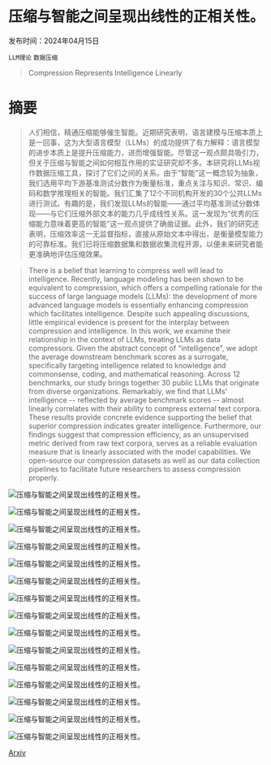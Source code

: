 # 压缩与智能之间呈现出线性的正相关性。

发布时间：2024年04月15日

`LLM理论` `数据压缩`

> Compression Represents Intelligence Linearly

# 摘要

> 人们相信，精通压缩能够催生智能。近期研究表明，语言建模与压缩本质上是一回事，这为大型语言模型（LLMs）的成功提供了有力解释：语言模型的进步本质上是提升压缩能力，进而增强智能。尽管这一观点颇具吸引力，但关于压缩与智能之间如何相互作用的实证研究却不多。本研究将LLMs视作数据压缩工具，探讨了它们之间的关系。由于“智能”这一概念较为抽象，我们选用平均下游基准测试分数作为衡量标准，重点关注与知识、常识、编码和数学推理相关的智能。我们汇集了12个不同机构开发的30个公共LLMs进行测试。有趣的是，我们发现LLMs的智能——通过平均基准测试分数体现——与它们压缩外部文本的能力几乎成线性关系。这一发现为“优秀的压缩能力意味着更高的智能”这一观点提供了确凿证据。此外，我们的研究还表明，压缩效率这一无监督指标，直接从原始文本中得出，是衡量模型能力的可靠标准。我们已将压缩数据集和数据收集流程开源，以便未来研究者能更准确地评估压缩效果。

> There is a belief that learning to compress well will lead to intelligence. Recently, language modeling has been shown to be equivalent to compression, which offers a compelling rationale for the success of large language models (LLMs): the development of more advanced language models is essentially enhancing compression which facilitates intelligence. Despite such appealing discussions, little empirical evidence is present for the interplay between compression and intelligence. In this work, we examine their relationship in the context of LLMs, treating LLMs as data compressors. Given the abstract concept of "intelligence", we adopt the average downstream benchmark scores as a surrogate, specifically targeting intelligence related to knowledge and commonsense, coding, and mathematical reasoning. Across 12 benchmarks, our study brings together 30 public LLMs that originate from diverse organizations. Remarkably, we find that LLMs' intelligence -- reflected by average benchmark scores -- almost linearly correlates with their ability to compress external text corpora. These results provide concrete evidence supporting the belief that superior compression indicates greater intelligence. Furthermore, our findings suggest that compression efficiency, as an unsupervised metric derived from raw text corpora, serves as a reliable evaluation measure that is linearly associated with the model capabilities. We open-source our compression datasets as well as our data collection pipelines to facilitate future researchers to assess compression properly.

![压缩与智能之间呈现出线性的正相关性。](../../../paper_images/2404.09937/x1.png)

![压缩与智能之间呈现出线性的正相关性。](../../../paper_images/2404.09937/x2.png)

![压缩与智能之间呈现出线性的正相关性。](../../../paper_images/2404.09937/x3.png)

![压缩与智能之间呈现出线性的正相关性。](../../../paper_images/2404.09937/x4.png)

![压缩与智能之间呈现出线性的正相关性。](../../../paper_images/2404.09937/x5.png)

![压缩与智能之间呈现出线性的正相关性。](../../../paper_images/2404.09937/x6.png)

![压缩与智能之间呈现出线性的正相关性。](../../../paper_images/2404.09937/x7.png)

![压缩与智能之间呈现出线性的正相关性。](../../../paper_images/2404.09937/x8.png)

![压缩与智能之间呈现出线性的正相关性。](../../../paper_images/2404.09937/x9.png)

![压缩与智能之间呈现出线性的正相关性。](../../../paper_images/2404.09937/x10.png)

![压缩与智能之间呈现出线性的正相关性。](../../../paper_images/2404.09937/x11.png)

![压缩与智能之间呈现出线性的正相关性。](../../../paper_images/2404.09937/x12.png)

![压缩与智能之间呈现出线性的正相关性。](../../../paper_images/2404.09937/x13.png)

![压缩与智能之间呈现出线性的正相关性。](../../../paper_images/2404.09937/x14.png)

![压缩与智能之间呈现出线性的正相关性。](../../../paper_images/2404.09937/x15.png)

[Arxiv](https://arxiv.org/abs/2404.09937)